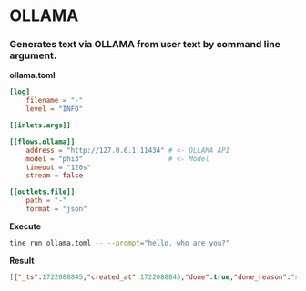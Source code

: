 # OLLAMA

### Generates text via OLLAMA from user text by command line argument.

**ollama.toml**

```toml
[log]
    filename = "-"
    level = "INFO"

[[inlets.args]]

[[flows.ollama]]
    address = "http://127.0.0.1:11434" # <- OLLAMA API
    model = "phi3"                     # <- Model
    timeout = "120s"
    stream = false

[[outlets.file]]
    path = "-"
    format = "json"
```

**Execute**

```sh
tine run ollama.toml -- --prompt="hello, who are you?"
```

**Result**

```json
[{"_ts":1722088845,"created_at":1722088845,"done":true,"done_reason":"stop","response":" Hello! I'm Phi, an AI developed by Microsoft. How can I help you today?\n\n---\n\nHello there! What is your name and what brings you here seeking my assistance?","total_duration":4240554627}]
```

